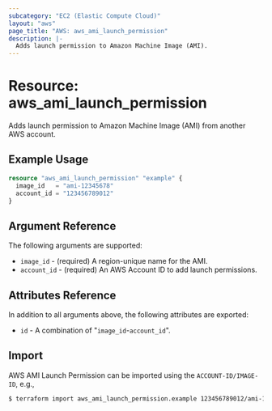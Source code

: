 ```yaml
---
subcategory: "EC2 (Elastic Compute Cloud)"
layout: "aws"
page_title: "AWS: aws_ami_launch_permission"
description: |-
  Adds launch permission to Amazon Machine Image (AMI).
---
```


# Resource: aws_ami_launch_permission

Adds launch permission to Amazon Machine Image (AMI) from another AWS account.

## Example Usage

```terraform
resource "aws_ami_launch_permission" "example" {
  image_id   = "ami-12345678"
  account_id = "123456789012"
}
```

## Argument Reference

The following arguments are supported:

* `image_id` - (required) A region-unique name for the AMI.
* `account_id` - (required) An AWS Account ID to add launch permissions.

## Attributes Reference

In addition to all arguments above, the following attributes are exported:

* `id` - A combination of "`image_id`-`account_id`".

## Import

AWS AMI Launch Permission can be imported using the `ACCOUNT-ID/IMAGE-ID`, e.g.,

```sh
$ terraform import aws_ami_launch_permission.example 123456789012/ami-12345678
```
